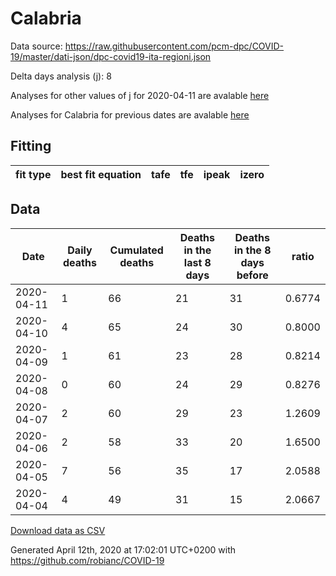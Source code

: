 # Calabria

Data source: https://raw.githubusercontent.com/pcm-dpc/COVID-19/master/dati-json/dpc-covid19-ita-regioni.json

Delta days analysis (j): 8

Analyses for other values of j for 2020-04-11 are avalable [here](../2020-04-11/README.md)

Analyses for Calabria for previous dates are avalable [here](../README.md)

## Fitting 
|fit type|best fit equation|tafe|tfe|ipeak|izero|
|-------|-----|--------|------|---|---|

## Data
|Date|Daily deaths|Cumulated deaths|Deaths in the last 8 days|Deaths in the 8 days before|ratio|
|----|----------|-----------|-------|--------------------|-----|
|2020-04-11|1|66|21|31|0.6774|
|2020-04-10|4|65|24|30|0.8000|
|2020-04-09|1|61|23|28|0.8214|
|2020-04-08|0|60|24|29|0.8276|
|2020-04-07|2|60|29|23|1.2609|
|2020-04-06|2|58|33|20|1.6500|
|2020-04-05|7|56|35|17|2.0588|
|2020-04-04|4|49|31|15|2.0667|

[Download data as CSV](COVID-19_calabria_j8_2020-04-11.csv)

Generated April 12th, 2020 at 17:02:01 UTC+0200 with https://github.com/robianc/COVID-19

